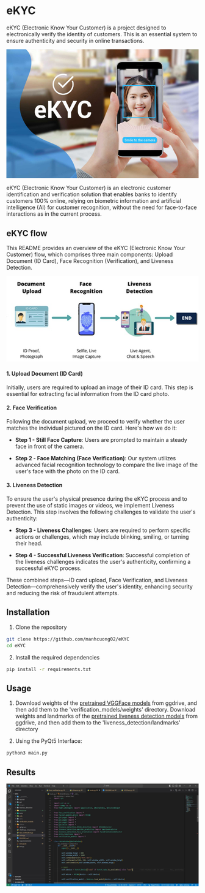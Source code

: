 # eKYC 

eKYC (Electronic Know Your Customer) is a project designed to electronically verify the identity of customers. This is an essential system to ensure authenticity and security in online transactions.

![](resources/ekyc.jpg)

eKYC (Electronic Know Your Customer) is an electronic customer identification and verification solution that enables banks to identify customers 100% online, relying on biometric information and artificial intelligence (AI) for customer recognition, without the need for face-to-face interactions as in the current process.

## eKYC flow 
This README provides an overview of the eKYC (Electronic Know Your Customer) flow, which comprises three main components: Upload Document (ID Card), Face Recognition (Verification), and Liveness Detection.

![](resources/flow.jpg)

#### 1. Upload Document (ID Card)

Initially, users are required to upload an image of their ID card. This step is essential for extracting facial information from the ID card photo.

#### 2. Face Verification

Following the document upload, we proceed to verify whether the user matches the individual pictured on the ID card. Here's how we do it:

- **Step 1 - Still Face Capture**: Users are prompted to maintain a steady face in front of the camera.

- **Step 2 - Face Matching (Face Verification)**: Our system utilizes advanced facial recognition technology to compare the live image of the user's face with the photo on the ID card.

#### 3. Liveness Detection

To ensure the user's physical presence during the eKYC process and to prevent the use of static images or videos, we implement Liveness Detection. This step involves the following challenges to validate the user's authenticity:

- **Step 3 - Liveness Challenges**: Users are required to perform specific actions or challenges, which may include blinking, smiling, or turning their head.

- **Step 4 - Successful Liveness Verification**: Successful completion of the liveness challenges indicates the user's authenticity, confirming a successful eKYC process.

These combined steps—ID card upload, Face Verification, and Liveness Detection—comprehensively verify the user's identity, enhancing security and reducing the risk of fraudulent attempts.

## Installation
1. Clone the repository
```bash
git clone https://github.com/manhcuong02/eKYC
cd eKYC
```
2. Install the required dependencies
```bash
pip install -r requirements.txt
```

## Usage
1. Download weights of the [pretrained VGGFace models](https://drive.google.com/drive/folders/1-pEMok04-UqpeCi_yscUcIA6ytvxhvkG?usp=drive_link) from ggdrive, and then add them to the 'verification_models/weights' directory. Download weights and landmarks of the [pretrained liveness detection models](https://drive.google.com/drive/folders/1S6zLU8_Cgode7B7mfJWs9oforfAODaGB?usp=drive_link) from ggdrive, and then add them to the 'liveness_detection/landmarks' directory

2. Using the PyQt5 Interface:
```bash
python3 main.py
```

## Results

[![](resources/background.jpg)](resources/record.mp4)
